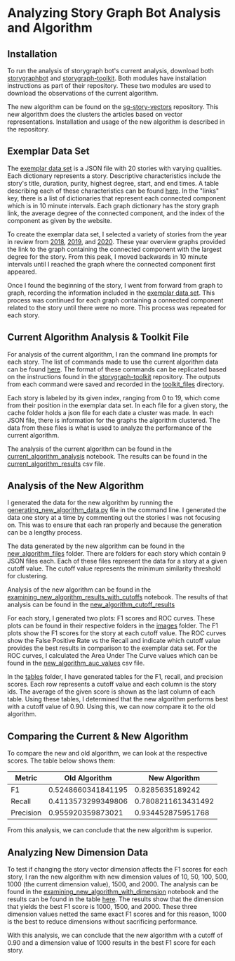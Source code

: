 # Analyzing Story Graph Bot Analysis and Algorithm

## Installation

To run the analysis of storygraph bot's current analysis, download both [storygraphbot](https://github.com/oduwsdl/storygraphbot) and [storygraph-toolkit](https://github.com/oduwsdl/storygraph-toolkit). Both modules have installation instructions as part of their repository. These two modules are used to download the observations of the current algorithm. 

The new algorithm can be found on the [sg-story-vectors](https://github.com/anwala/sg-story-vectors) repository. This new algorithm does the clusters the articles based on vector representations. Installation and usage of the new algorithm is described in the repository.  

## Exemplar Data Set

The [exemplar data set](data/exemplar_dataset.json) is a JSON file with 20 stories with varying qualities. Each dictionary represents a story. Descriptive characteristics include the story's title, duration, purity, highest degree, start, and end times. A table describing each of these characteristics can be found [here](exemplar_description.md). In the "links" key, there is a list of dictionaries that represent each connected component which is in 10 minute intervals. Each graph dictionary has the story graph link, the average degree of the connected component, and the index of the component as given by the website. 

To create the exemplar data set, I selected a variety of stories from the year in review from [2018](https://storygraph.cs.odu.edu/studies/2019-03/365-dots-in-2018/), [2019](https://storygraph.cs.odu.edu/studies/2019-12/365-dots-in-2019/), and [2020](https://storygraph.cs.odu.edu/studies/2021-01/366-dots-in-2020/). These year overview graphs provided the link to the graph containing the connected component with the largest degree for the story. From this peak, I moved backwards in 10 minute intervals until I reached the graph where the connected component first appeared. 

Once I found the beginning of the story, I went from forward from graph to graph, recording the information included in the [exemplar data set](data/exemplar_dataset.json). This process was continued for each graph containing a connected component related to the story until there were no more. This process was repeated for each story. 

## Current Algorithm Analysis & Toolkit File

For analysis of the current algorithm, I ran the command line prompts for each story. The list of commands made to use the current algorithm data can be found [here](data/sg_toolkit_files/current_algorithm_scripts_ouitline.txt). The format of these commands can be replicated based on the instructions found in the [storygraph-toolkit](https://github.com/oduwsdl/storygraph-toolkit) repository. The outputs from each command were saved and recorded in the [toolkit_files](data/sg_toolkit_files) directory. 

Each story is labeled by its given index, ranging from 0 to 19, which come from their position in the exemplar data set. In each file for a given story, the cache folder holds a json file for each date a cluster was made. In each JSON file, there is information for the graphs the algorithm clustered. The data from these files is what is used to analyze the performance of the current algorithm.

The analysis of the current algorithm can be found in the [current_algorithm_analysis](current_algorithm_analysis.ipynb) notebook. The results can be found in the [current_algorithm_results](current_algorithm_results.csv) csv file.

## Analysis of the New Algorithm

I generated the data for the new algorithm by running the [generating_new_algorithm_data.py](generating_new_algorithm_data.py) file in the command line. I generated the data one story at a time by commenting out the stories I was not focusing on. This was to ensure that each ran properly and because the generation can be a lengthy process.

The data generated by the new algorithm can be found in the [new_algorithm_files](data/new_algorithm_files) folder. There are folders for each story which contain 9 JSON files each. Each of these files represent the data for a story at a given cutoff value. The cutoff value represents the minimum similarity threshold for clustering.

Analysis of the new algorithm can be found in the [examining_new_algorithm_results_with_cutoffs](examing_new_algorithm_with_cutoffs.ipynb) notebook. The results of that analysis can be found in the [new_algorithm_cutoff_results](new_algorithm_cutoff_results.csv) 

For each story, I generated two plots: F1 scores and ROC curves. These plots can be found in their respective folders in the [images](images) folder. The F1 plots show the F1 scores for the story at each cutoff value. The ROC curves show the False Positive Rate vs the Recall and indicate which cutoff value provides the best results in comparison to the exemplar data set. For the ROC curves, I calculated the Area Under The Curve values which can be found in the [new_algorithm_auc_values](new_algorithm_auc_values.csv) csv file.

In the [tables](tables) folder, I have generated tables for the F1, recall, and precision scores. Each row represents a cutoff value and each column is the story ids. The average of the given score is shown as the last column of each table. Using these tables, I determined that the new algorithm performs best with a cutoff value of 0.90. Using this, we can now compare it to the old algorithm.

## Comparing the Current & New Algorithm

To compare the new and old algorithm, we can look at the respective scores. The table below shows them:

| Metric    | Old Algorithm      | New Algorithm    |
|-----------|--------------------|------------------|
| F1        | 0.5248660341841195 | 0.8285635189242  |
| Recall    | 0.4113573299349806 | 0.7808211613431492 | 
| Precision | 0.955920359873021  | 0.934452875951768 | 

From this analysis, we can conclude that the new algorithm is superior.

## Analyzing New Dimension Data

To test if changing the story vector dimension affects the F1 scores for each story, I ran the new algorithm with new dimension values of 10, 50, 100, 500, 1000 (the current dimension value), 1500, and 2000. The analysis can be found in the [examining_new_algorithm_with_dimension](examining_new_algorithm_with_dimensions.ipynb) notebook and the results can be found in the table [here](tables/new_algorithm_f1_by_dimension.csv). The results show that the dimension that yields the best F1 score is 1000, 1500, and 2000. These three dimension values netted the same exact F1 scores and for this reason, 1000 is the best to reduce dimensions without sacrificing performance. 

With this analysis, we can conclude that the new algorithm with a cutoff of 0.90 and a dimension value of 1000 results in the best F1 score for each story. 


